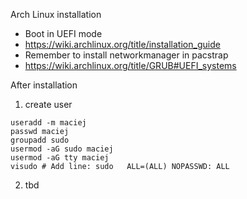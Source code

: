 Arch Linux installation
  - Boot in UEFI mode
  - https://wiki.archlinux.org/title/installation_guide
  - Remember to install networkmanager in pacstrap
  - https://wiki.archlinux.org/title/GRUB#UEFI_systems

After installation
  1. create user
```
useradd -m maciej
passwd maciej
groupadd sudo
usermod -aG sudo maciej
usermod -aG tty maciej
visudo # Add line: sudo   ALL=(ALL) NOPASSWD: ALL
```
  2. tbd